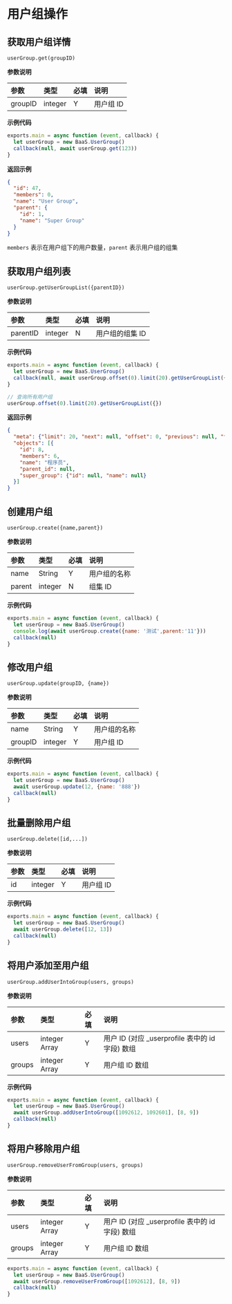 # 用户组操作

## 获取用户组详情
`userGroup.get(groupID)`

**参数说明**

| 参数    | 类型   | 必填 | 说明 |
| :----- | :----- | :-- | :-- |
| groupID   | integer | Y   | 用户组 ID |

**示例代码**
```javascript
exports.main = async function (event, callback) {
  let userGroup = new BaaS.UserGroup()
  callback(null, await userGroup.get(123))
}
```

**返回示例**
```json
{
  "id": 47,
  "members": 0,
  "name": "User Group",
  "parent": {
    "id": 1,
    "name": "Super Group"
  }
}
```

`members` 表示在用户组下的用户数量，`parent` 表示用户组的组集


## 获取用户组列表
`userGroup.getUserGroupList({parentID})`

**参数说明**

| 参数       | 类型   | 必填 | 说明 |
| :---------| :----- | :-- | :-- |
| parentID | integer | N   | 用户组的组集 ID |

**示例代码**

```javascript
exports.main = async function (event, callback) {
  let userGroup = new BaaS.UserGroup()
  callback(null, await userGroup.offset(0).limit(20).getUserGroupList({parentID: '11'}))
}
```

```javascript
// 查询所有用户组
userGroup.offset(0).limit(20).getUserGroupList({})
```

**返回示例**
```json
{
  "meta": {"limit": 20, "next": null, "offset": 0, "previous": null, "total_count": 1},
  "objects": [{
    "id": 8,
    "members": 6,
    "name": "程序员",
    "parent_id": null,
    "super_group": {"id": null, "name": null}
  }]
}

```

## 创建用户组
`userGroup.create({name,parent})`

**参数说明**

| 参数    | 类型   | 必填 | 说明 |
| :----- | :----- | :-- | :-- |
| name   | String | Y   | 用户组的名称 |
| parent | integer | N   | 组集 ID |

**示例代码**
```javascript
exports.main = async function (event, callback) {
  let userGroup = new BaaS.UserGroup()
  console.log(await userGroup.create({name: '测试',parent:'11'}))
  callback(null)
}
```

## 修改用户组
`userGroup.update(groupID, {name})`

**参数说明**

| 参数    | 类型   | 必填 | 说明 |
| :-----  | :----- | :-- | :-- |
| name    | String | Y   | 用户组的名称 |
| groupID | integer | Y   | 用户组 ID |

**示例代码**
```javascript
exports.main = async function (event, callback) {
  let userGroup = new BaaS.UserGroup()
  await userGroup.update(12, {name: '888'})
  callback(null)
}
```

## 批量删除用户组
`userGroup.delete([id,...])`

**参数说明**

| 参数    | 类型   | 必填 | 说明 |
| :-----  | :----- | :-- | :-- |
| id | integer | Y   | 用户组 ID |

**示例代码**
```javascript
exports.main = async function (event, callback) {
  let userGroup = new BaaS.UserGroup()
  await userGroup.delete([12, 13])
  callback(null)
}
```

## 将用户添加至用户组
`userGroup.addUserIntoGroup(users, groups)`

**参数说明**

| 参数    | 类型   | 必填 | 说明 |
| :-----  | :----- | :-- | :-- |
| users | integer Array | Y   | 用户 ID (对应 _userprofile 表中的 id 字段) 数组|
| groups | integer Array | Y   | 用户组 ID 数组|

**示例代码**
```javascript
exports.main = async function (event, callback) {
  let userGroup = new BaaS.UserGroup()
  await userGroup.addUserIntoGroup([1092612, 1092601], [8, 9])
  callback(null)
}
```

## 将用户移除用户组
`userGroup.removeUserFromGroup(users, groups)`

**参数说明**

| 参数    | 类型   | 必填 | 说明 |
| :-----  | :----- | :-- | :-- |
| users | integer Array | Y   | 用户 ID (对应 _userprofile 表中的 id 字段) 数组|
| groups | integer Array | Y   | 用户组 ID 数组|

```javascript
exports.main = async function (event, callback) {
  let userGroup = new BaaS.UserGroup()
  await userGroup.removeUserFromGroup([1092612], [8, 9])
  callback(null)
}
```
